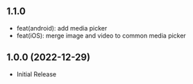 ## 1.1.0

- feat(android): add media picker
- feat(iOS): merge image and video to common media picker

## 1.0.0 (2022-12-29)

- Initial Release

